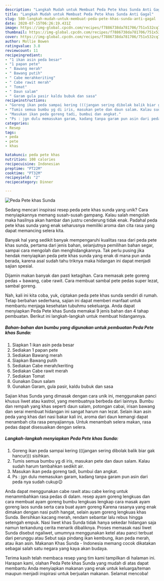 ```yaml
---
description: "Langkah Mudah untuk Membuat Peda Pete khas Sunda Anti Gagal"
title: "Langkah Mudah untuk Membuat Peda Pete khas Sunda Anti Gagal"
slug: 580-langkah-mudah-untuk-membuat-peda-pete-khas-sunda-anti-gagal
date: 2020-07-15T06:26:19.431Z
image: https://img-global.cpcdn.com/recipes/f7886738da781706/751x532cq70/peda-pete-khas-sunda-foto-resep-utama.jpg
thumbnail: https://img-global.cpcdn.com/recipes/f7886738da781706/751x532cq70/peda-pete-khas-sunda-foto-resep-utama.jpg
cover: https://img-global.cpcdn.com/recipes/f7886738da781706/751x532cq70/peda-pete-khas-sunda-foto-resep-utama.jpg
author: Mollie Bowen
ratingvalue: 3.8
reviewcount: 11
recipeingredient:
- "1 ikan asin peda besar"
- "1 papan pete"
- " Bawang merah"
- " Bawang putih"
- " Cabe merahkeriting"
- " Cabe rawit merah"
- " Tomat"
- " Daun salam"
- " Garam gula pasir kaldu bubuk dan sasa"
recipeinstructions:
- "Goreng ikan peda sampai kering (((jangan sering dibolak balik biar gak hancur))) sisihkan."
- "Tumis semua bumbu yg di iris, masukan pete dan daun salam. Kalau sudah harum tambahkan sedikit air."
- "Masukan ikan peda goreng tadi, bumbui dan angkat."
- "Ps : jgn dulu memasukan garam, kadang tanpa garam pun asin dari peda nya sudah cukup😉"
categories:
- Resep
tags:
- peda
- pete
- khas

katakunci: peda pete khas 
nutrition: 108 calories
recipecuisine: Indonesian
preptime: "PT22M"
cooktime: "PT32M"
recipeyield: "2"
recipecategory: Dinner

---
```



![Peda Pete khas Sunda](https://img-global.cpcdn.com/recipes/f7886738da781706/751x532cq70/peda-pete-khas-sunda-foto-resep-utama.jpg)

Sedang mencari inspirasi resep peda pete khas sunda yang unik? Cara menyiapkannya memang susah-susah gampang. Kalau salah mengolah maka hasilnya akan hambar dan justru cenderung tidak enak. Padahal peda pete khas sunda yang enak seharusnya memiliki aroma dan cita rasa yang dapat memancing selera kita.

Banyak hal yang sedikit banyak mempengaruhi kualitas rasa dari peda pete khas sunda, pertama dari jenis bahan, selanjutnya pemilihan bahan segar, sampai cara mengolah dan menghidangkannya. Tak perlu pusing jika hendak menyiapkan peda pete khas sunda yang enak di mana pun anda berada, karena asal sudah tahu triknya maka hidangan ini dapat menjadi sajian spesial.

Dijamin makan banyak dan pasti ketagihan. Cara memasak pete goreng pedas + bawang, cabe rawit. Cara membuat sambal pete pedas super lezat, sambal goreng.


Nah, kali ini kita coba, yuk, ciptakan peda pete khas sunda sendiri di rumah. Tetap berbahan sederhana, sajian ini dapat memberi manfaat untuk membantu menjaga kesehatan tubuhmu sekeluarga. Anda dapat menyiapkan Peda Pete khas Sunda memakai 9 jenis bahan dan 4 tahap pembuatan. Berikut ini langkah-langkah untuk membuat hidangannya.

<!--inarticleads1-->

##### Bahan-bahan dan bumbu yang digunakan untuk pembuatan Peda Pete khas Sunda:

1. Siapkan 1 ikan asin peda besar
1. Sediakan 1 papan pete
1. Sediakan  Bawang merah
1. Siapkan  Bawang putih
1. Sediakan  Cabe merah/keriting
1. Sediakan  Cabe rawit merah
1. Sediakan  Tomat
1. Gunakan  Daun salam
1. Gunakan  Garam, gula pasir, kaldu bubuk dan sasa


Sajian khas Sunda yang dimasak dengan cara unik ini, menggunakan panci khusus liwet atau kastrol, yang membuatnya berbeda dari lainnya. Bumbu dan rempah yang khas seperti daun salam, potongan cabai, irisan bawang dan serai membuat hidangan ini sangat harum nan lezat. Selain ikan asin peda yang khas dari nasi bakar kali ini, aroma dari daun kemangi dapat menambah cita rasa penyajiannya. Untuk menambah selera makan, rasa pedas dapat disesuaikan dengan selera. 

<!--inarticleads2-->

##### Langkah-langkah menyiapkan Peda Pete khas Sunda:

1. Goreng ikan peda sampai kering (((jangan sering dibolak balik biar gak hancur))) sisihkan.
1. Tumis semua bumbu yg di iris, masukan pete dan daun salam. Kalau sudah harum tambahkan sedikit air.
1. Masukan ikan peda goreng tadi, bumbui dan angkat.
1. Ps : jgn dulu memasukan garam, kadang tanpa garam pun asin dari peda nya sudah cukup😉


Anda dapat menggunakan cabe rawit atau cabe kering untuk menammbahkan rasa pedas di dalam. resep ayam goreng lengkuas dan cara membuat ayam goreng bumbu lengkuas lengkap cara masak ayam goreng laos sunda serta cara buat ayam goreng Karena rasanya yang enak dimakan dengan nasi putih hangat, selain ayam goreng lengkuas khas Sunda. Bersihkan kacang merah, rendam sebantar lalu rebus hingga setengah empuk. Nasi liwet khas Sunda tidak hanya sekedar hidangan saja namun terkandung cerita menarik dibaliknya. Proses memasak nasi liwet Sunda disebut ngaliwet, umumnya menggunakan ketel atau panci terbuat dari perunggu atau Sebut saja pindang ikan kembung, ikan peda merah, atau ikan asin. Makanan Khas Sunda - Indonesia memang cocok dikatakan sebagai salah satu negara yang kaya akan budaya. 

Terima kasih telah membaca resep yang tim kami tampilkan di halaman ini. Harapan kami, olahan Peda Pete khas Sunda yang mudah di atas dapat membantu Anda menyiapkan makanan yang enak untuk keluarga/teman maupun menjadi inspirasi untuk berjualan makanan. Selamat mencoba!
